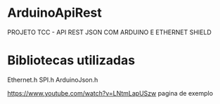 # ArduinoApiRest

PROJETO TCC - API REST JSON COM ARDUINO E ETHERNET SHIELD

# Bibliotecas utilizadas
Ethernet.h
SPI.h
ArduinoJson.h


https://www.youtube.com/watch?v=LNtmLapUSzw
pagina de exemplo
